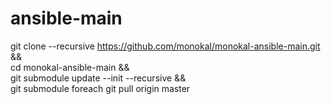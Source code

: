 # ansible-main
git clone --recursive https://github.com/monokal/monokal-ansible-main.git && \
cd monokal-ansible-main && \
git submodule update --init --recursive && \
git submodule foreach git pull origin master
